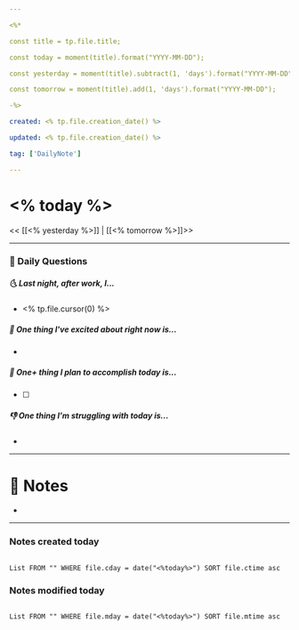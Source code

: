 ```yaml
---

<%*

const title = tp.file.title;

const today = moment(title).format("YYYY-MM-DD");

const yesterday = moment(title).subtract(1, 'days').format("YYYY-MM-DD");

const tomorrow = moment(title).add(1, 'days').format("YYYY-MM-DD");

-%>

created: <% tp.file.creation_date() %>

updated: <% tp.file.creation_date() %>

tag: ['DailyNote']

---
```


  

# <% today %>

  

<< [[<% yesterday %>]] | [[<% tomorrow %>]]>>

  

---

### 📅 Daily Questions

  

##### 🌜 Last night, after work, I...

  

- <% tp.file.cursor(0) %>

  

##### 🙌 One thing I've excited about right now is...

  

-

  

##### 🚀 One+ thing I plan to accomplish today is...

  

- [ ]

  

##### 👎 One thing I'm struggling with today is...

  

-

  

---

  

# 📝 Notes

  

-

  

---

  

### Notes created today

  

```dataview

List FROM "" WHERE file.cday = date("<%today%>") SORT file.ctime asc

```

  

### Notes modified today

  

```dataview

List FROM "" WHERE file.mday = date("<%today%>") SORT file.mtime asc

```